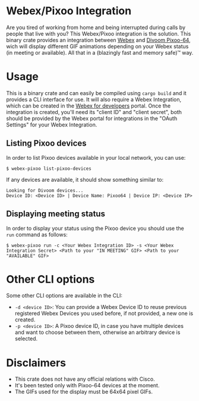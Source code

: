 # Webex/Pixoo Integration
Are you tired of working from home and being interrupted during calls by people that live with you? This Webex/Pixoo integration is the solution. This binary crate provides an integration between [Webex](www.webex.com) and [Divoom Pixoo-64](https://divoom.com/products/pixoo-64), wich will display different GIF animations depending on your Webex status (in meeting or available). All that in a (blazingly fast and memory safe)™️ way.
# Usage
This is a binary crate and can easily be compiled using `cargo build` and it provides a CLI interface for use. It will also require a Webex Integration, which can be created in the [Webex for developers](https://developer.webex.com/docs/integrations) portal. Once the integration is created, you'll need its "client ID" and "client secret", both should be provided by the Webex portal for integrations in the "OAuth Settings" for your Webex Integration.
## Listing Pixoo devices
In order to list Pixoo devices available in your local network, you can use:
```
$ webex-pixoo list-pixoo-devices 
```
If any devices are available, it should show something similar to:
```
Looking for Divoom devices...
Device ID: <Device ID> | Device Name: Pixoo64 | Device IP: <Device IP>
```
## Displaying meeting status
In order to display your status using the Pixoo device you should use the `run` command as follows:
```
$ webex-pixoo run -c <Your Webex Integration ID> -s <Your Webex Integration Secret> <Path to your "IN MEETING" GIF> <Path to your "AVAILABLE" GIF>
```
# Other CLI options
Some other CLI options are available in the CLI:
* `-d <device ID>`: You can provide a Webex Device ID to reuse previous registered Webex Devices you used before, if not provided, a new one is created.
* `-p <device ID>`: A Pixoo device ID, in case you have multiple devices and want to choose between them, otherwise an arbitrary device is selected.
# Disclaimers
* This crate does not have any official relations with Cisco.
* It's been tested only with Pixoo-64 devices at the moment.
* The GIFs used for the display must be 64x64 pixel GIFs.
